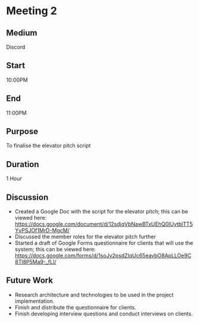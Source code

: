 # Meeting 2

## Medium
Discord

## Start
10:00PM

## End
11:00PM

## Purpose
To finalise the elevator pitch script

## Duration
1 Hour

## Discussion
- Created a Google Doc with the script for the elevator pitch; this can be viewed here: https://docs.google.com/document/d/12sdjqVbNawBTxUEhQ0IUytblTT5YvPSJOf1MrD-MgcM/
- Discussed the member roles for the elevator pitch further
- Started a draft of Google Forms questionnaire for clients that will use the system; this can be viewed here: https://docs.google.com/forms/d/1soJv2psdZIqUc65eavbO8ApLLOe9C8Tl8P5Ma9-_fLI/

## Future Work
- Research architecture and technologies to be used in the project implementation.
- Finish and distribute the questionnaire for clients.
- Finish developing interview questions and conduct interviews on clients.
